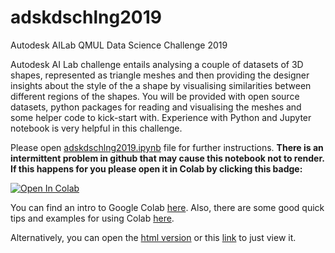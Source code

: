 # adskdschlng2019
Autodesk AILab QMUL Data Science Challenge 2019

Autodesk AI Lab challenge entails analysing a couple of datasets of 3D shapes, represented as triangle meshes and then providing the designer insights about the style of the a shape by visualising similarities between different regions of the shapes. You will be provided with open source datasets, python packages for reading and visualising the meshes and some helper code to kick-start with. Experience with Python and Jupyter notebook is very helpful in this challenge.

Please open [adskdschlng2019.ipynb](adskdschlng2019.ipynb) file for further instructions.
**There is an intermittent problem in github that may cause this notebook not to render. If this happens for you please open it in Colab by clicking this badge:**

[![Open In Colab](https://colab.research.google.com/assets/colab-badge.svg)](https://colab.research.google.com/github/hoosha/adskdschlng2019/blob/master/adskdschlng2019.ipynb)

You can find an intro to Google Colab [here](https://colab.research.google.com/notebooks/welcome.ipynb).
Also, there are some good quick tips and examples for using Colab [here](https://rozbeh.github.io/colab_101.html).

Alternatively, you can open the [html version](http://htmlpreview.github.io/?https://github.com/hoosha/adskdschlng2019/blob/master/adskdschlng2019.html) or this [link](https://nbviewer.jupyter.org/github/hoosha/adskdschlng2019/blob/master/adskdschlng2019.ipynb) to just view it.
